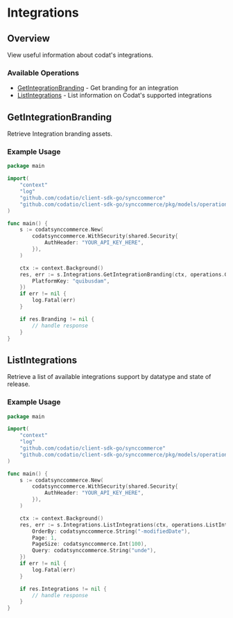 # Integrations

## Overview

View useful information about codat's integrations.

### Available Operations

* [GetIntegrationBranding](#getintegrationbranding) - Get branding for an integration
* [ListIntegrations](#listintegrations) - List information on Codat's supported integrations

## GetIntegrationBranding

Retrieve Integration branding assets.

### Example Usage

```go
package main

import(
	"context"
	"log"
	"github.com/codatio/client-sdk-go/synccommerce"
	"github.com/codatio/client-sdk-go/synccommerce/pkg/models/operations"
)

func main() {
    s := codatsynccommerce.New(
        codatsynccommerce.WithSecurity(shared.Security{
            AuthHeader: "YOUR_API_KEY_HERE",
        }),
    )

    ctx := context.Background()
    res, err := s.Integrations.GetIntegrationBranding(ctx, operations.GetIntegrationBrandingRequest{
        PlatformKey: "quibusdam",
    })
    if err != nil {
        log.Fatal(err)
    }

    if res.Branding != nil {
        // handle response
    }
}
```

## ListIntegrations

Retrieve a list of available integrations support by datatype and state of release.

### Example Usage

```go
package main

import(
	"context"
	"log"
	"github.com/codatio/client-sdk-go/synccommerce"
	"github.com/codatio/client-sdk-go/synccommerce/pkg/models/operations"
)

func main() {
    s := codatsynccommerce.New(
        codatsynccommerce.WithSecurity(shared.Security{
            AuthHeader: "YOUR_API_KEY_HERE",
        }),
    )

    ctx := context.Background()
    res, err := s.Integrations.ListIntegrations(ctx, operations.ListIntegrationsRequest{
        OrderBy: codatsynccommerce.String("-modifiedDate"),
        Page: 1,
        PageSize: codatsynccommerce.Int(100),
        Query: codatsynccommerce.String("unde"),
    })
    if err != nil {
        log.Fatal(err)
    }

    if res.Integrations != nil {
        // handle response
    }
}
```
